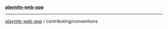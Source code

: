 [**playnite-web-app**](../../README.md)

***

[playnite-web-app](../../README.md) / contributing/conventions
